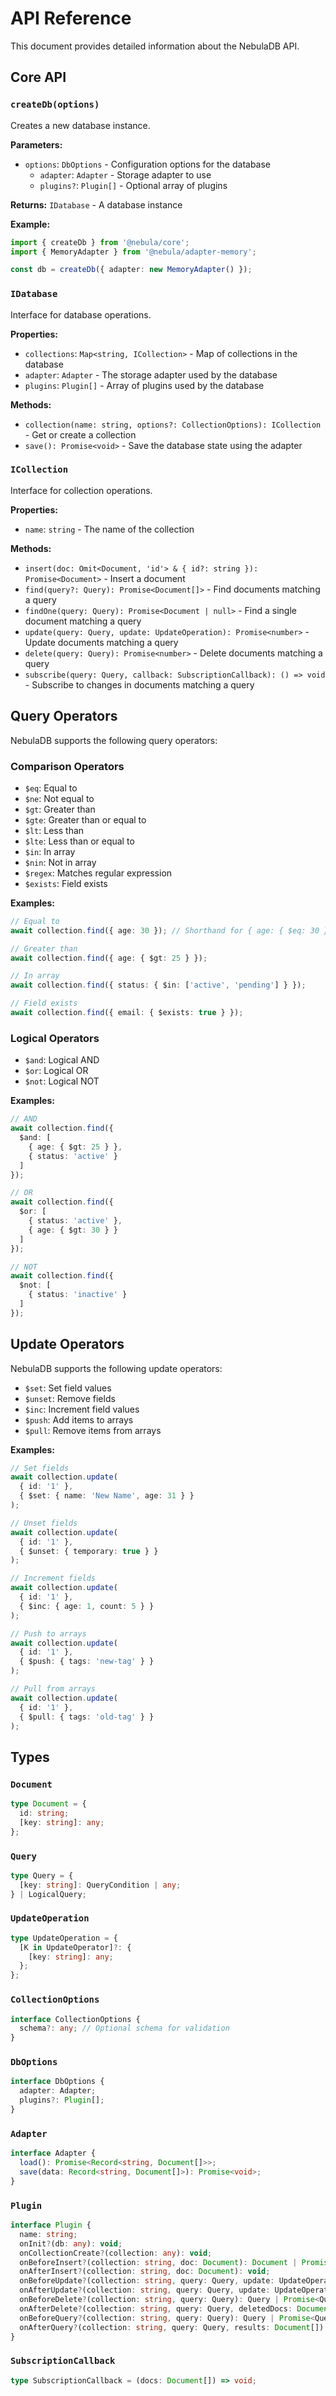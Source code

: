 # API Reference

This document provides detailed information about the NebulaDB API.

## Core API

### `createDb(options)`

Creates a new database instance.

**Parameters:**
- `options`: `DbOptions` - Configuration options for the database
  - `adapter`: `Adapter` - Storage adapter to use
  - `plugins?`: `Plugin[]` - Optional array of plugins

**Returns:** `IDatabase` - A database instance

**Example:**
```typescript
import { createDb } from '@nebula/core';
import { MemoryAdapter } from '@nebula/adapter-memory';

const db = createDb({ adapter: new MemoryAdapter() });
```

### `IDatabase`

Interface for database operations.

**Properties:**
- `collections`: `Map<string, ICollection>` - Map of collections in the database
- `adapter`: `Adapter` - The storage adapter used by the database
- `plugins`: `Plugin[]` - Array of plugins used by the database

**Methods:**
- `collection(name: string, options?: CollectionOptions): ICollection` - Get or create a collection
- `save(): Promise<void>` - Save the database state using the adapter

### `ICollection`

Interface for collection operations.

**Properties:**
- `name`: `string` - The name of the collection

**Methods:**
- `insert(doc: Omit<Document, 'id'> & { id?: string }): Promise<Document>` - Insert a document
- `find(query?: Query): Promise<Document[]>` - Find documents matching a query
- `findOne(query: Query): Promise<Document | null>` - Find a single document matching a query
- `update(query: Query, update: UpdateOperation): Promise<number>` - Update documents matching a query
- `delete(query: Query): Promise<number>` - Delete documents matching a query
- `subscribe(query: Query, callback: SubscriptionCallback): () => void` - Subscribe to changes in documents matching a query

## Query Operators

NebulaDB supports the following query operators:

### Comparison Operators

- `$eq`: Equal to
- `$ne`: Not equal to
- `$gt`: Greater than
- `$gte`: Greater than or equal to
- `$lt`: Less than
- `$lte`: Less than or equal to
- `$in`: In array
- `$nin`: Not in array
- `$regex`: Matches regular expression
- `$exists`: Field exists

**Examples:**
```typescript
// Equal to
await collection.find({ age: 30 }); // Shorthand for { age: { $eq: 30 } }

// Greater than
await collection.find({ age: { $gt: 25 } });

// In array
await collection.find({ status: { $in: ['active', 'pending'] } });

// Field exists
await collection.find({ email: { $exists: true } });
```

### Logical Operators

- `$and`: Logical AND
- `$or`: Logical OR
- `$not`: Logical NOT

**Examples:**
```typescript
// AND
await collection.find({
  $and: [
    { age: { $gt: 25 } },
    { status: 'active' }
  ]
});

// OR
await collection.find({
  $or: [
    { status: 'active' },
    { age: { $gt: 30 } }
  ]
});

// NOT
await collection.find({
  $not: [
    { status: 'inactive' }
  ]
});
```

## Update Operators

NebulaDB supports the following update operators:

- `$set`: Set field values
- `$unset`: Remove fields
- `$inc`: Increment field values
- `$push`: Add items to arrays
- `$pull`: Remove items from arrays

**Examples:**
```typescript
// Set fields
await collection.update(
  { id: '1' },
  { $set: { name: 'New Name', age: 31 } }
);

// Unset fields
await collection.update(
  { id: '1' },
  { $unset: { temporary: true } }
);

// Increment fields
await collection.update(
  { id: '1' },
  { $inc: { age: 1, count: 5 } }
);

// Push to arrays
await collection.update(
  { id: '1' },
  { $push: { tags: 'new-tag' } }
);

// Pull from arrays
await collection.update(
  { id: '1' },
  { $pull: { tags: 'old-tag' } }
);
```

## Types

### `Document`

```typescript
type Document = {
  id: string;
  [key: string]: any;
};
```

### `Query`

```typescript
type Query = {
  [key: string]: QueryCondition | any;
} | LogicalQuery;
```

### `UpdateOperation`

```typescript
type UpdateOperation = {
  [K in UpdateOperator]?: {
    [key: string]: any;
  };
};
```

### `CollectionOptions`

```typescript
interface CollectionOptions {
  schema?: any; // Optional schema for validation
}
```

### `DbOptions`

```typescript
interface DbOptions {
  adapter: Adapter;
  plugins?: Plugin[];
}
```

### `Adapter`

```typescript
interface Adapter {
  load(): Promise<Record<string, Document[]>>;
  save(data: Record<string, Document[]>): Promise<void>;
}
```

### `Plugin`

```typescript
interface Plugin {
  name: string;
  onInit?(db: any): void;
  onCollectionCreate?(collection: any): void;
  onBeforeInsert?(collection: string, doc: Document): Document | Promise<Document>;
  onAfterInsert?(collection: string, doc: Document): void;
  onBeforeUpdate?(collection: string, query: Query, update: UpdateOperation): [Query, UpdateOperation] | Promise<[Query, UpdateOperation]>;
  onAfterUpdate?(collection: string, query: Query, update: UpdateOperation, affectedDocs: Document[]): void;
  onBeforeDelete?(collection: string, query: Query): Query | Promise<Query>;
  onAfterDelete?(collection: string, query: Query, deletedDocs: Document[]): void;
  onBeforeQuery?(collection: string, query: Query): Query | Promise<Query>;
  onAfterQuery?(collection: string, query: Query, results: Document[]): Document[] | Promise<Document[]>;
}
```

### `SubscriptionCallback`

```typescript
type SubscriptionCallback = (docs: Document[]) => void;
```
